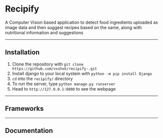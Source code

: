 # Recipify

A Computer Vision based application to detect food ingredients uploaded as image data and then suggest recipes based on the same, along with nutritional information and suggestions

----------------------------------------------------------------------------

## Installation

1. Clone the repository with `git clone https://github.com/vxshxk/recipify-.git`
2. Install django to your local system with `python -m pip install Django`
3. `cd` into the `recipify/` directory
4. To run the server, type `python manage.py runserver`
5. Head to `http://127.0.0.1:8000` to see the webpage

----------------------------------------------------------------------------

## Frameworks

----------------------------------------------------------------------------

## Documentation 


